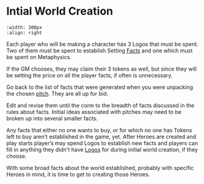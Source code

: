 # Intial World Creation


```{image} ../_static/city.jpg
:width: 300px
:align: right
```


Each player who will be making a
character has 3 Logos that must be spent. Two of them
must be spent to establish Setting 
[Facts](facts.md) and one which
must be spent on Metaphysics.

If the GM chooses, they may claim their 3 tokens as well, but
since they will be setting the price on all the player facts,
if often is unnecessary. 

Go back to the list of
facts that were generated when you were
unpacking the chosen [pitch](world_creation.md). 
They are all up for bid.

Edit and revise them until the corm to the breadth 
of facts discussed in the rules about facts.  Initial
ideas associated with pitches may need to be broken up 
into several smaller facts.

Any facts that either no one wants to buy, or for
which no one has Tokens left to buy aren’t established
in the game, yet. After Heroes are created and play
starts player’s may spend Logos to establish new facts 
and players can fill in anything they didn't have 
[Logos](demiurge.md) for during initial world creation, 
if they choose.

With some broad facts about the world established,
probably with specific Heroes in mind, it is time to get
to creating those Heroes.